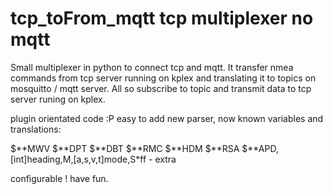 # tcp_toFrom_mqtt tcp multiplexer no mqtt
Small multiplexer in python to connect tcp and mqtt. It transfer nmea commands from tcp server running on kplex and translating it to topics on mosquitto / mqtt server.
All so subscribe to topic and transmit data to tcp server runing on kplex.

plugin orientated code :P
easy to add new parser,
now known variables and translations:

$**MWV
$**DPT
$**DBT
$**RMC
$**HDM
$**RSA
$**APD,[int]heading,M,[a,s,v,t]mode,S*ff  - extra


configurable !
have fun.
